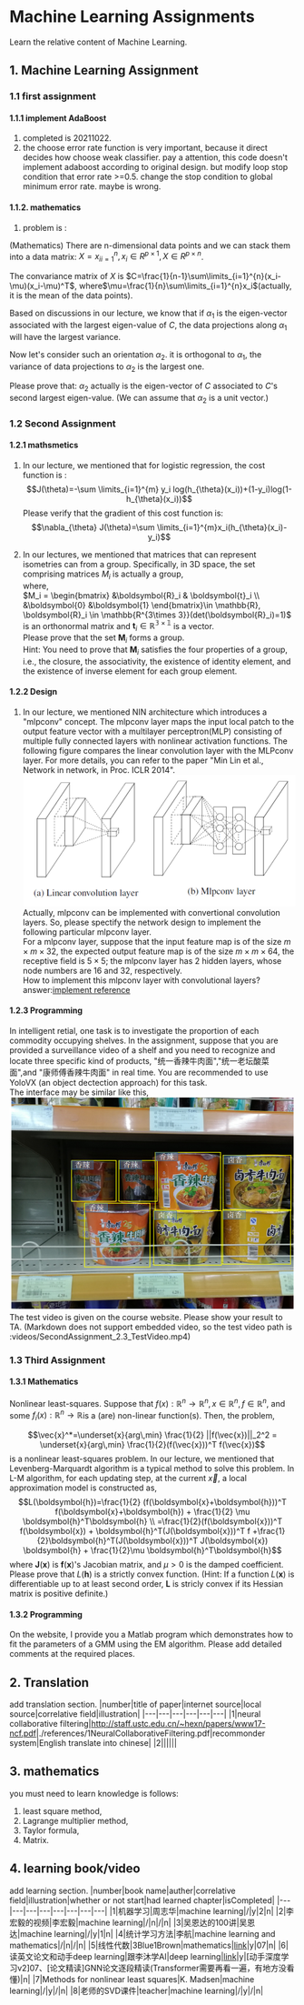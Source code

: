 # Machine Learning Assignments

Learn the relative content of Machine Learning.

## 1. Machine Learning Assignment

### 1.1 first assignment

#### 1.1.1 implement AdaBoost

1. completed is 20211022.
2. the choose error rate function is very important, because it direct decides how choose weak classifier. pay a attention, this code doesn't implement adaboost according to original design. but modify loop stop condition that error rate >=0.5. change the stop condition to global minimum error rate. maybe is wrong.

#### 1.1.2. mathematics

1. problem is :

(Mathematics) There are n-dimensional data points and we can stack them into a data matrix: $X={x_i}_{i=1}^n, x_i\in R^{p\times 1}, X\in R^{p\times n}$.

The convariance matrix of $X$ is $C=\frac{1}{n-1}\sum\limits_{i=1}^{n}(x_i-\mu)(x_i-\mu)^T$, where$\mu=\frac{1}{n}\sum\limits_{i=1}^{n}x_i$(actually, it is the mean of the data points).

Based on discussions in our lecture, we know that if $\alpha_1$ is the eigen-vector associated with the largest eigen-value of $C$, the data projections along $\alpha_1$ will have the largest variance.

Now let's consider such an orientation $\alpha_2$. it is orthogonal to $\alpha_1$, the variance of data projections to $\alpha_2$ is the largest one.

Please prove that: $\alpha_2$ actually is the eigen-vector of $C$ associated to $C$'s second largest eigen-value. (We can assume that $\alpha_2$ is a unit vector.)

### 1.2 Second Assignment

#### 1.2.1 mathsmetics

1. In our lecture, we mentioned that for logistic regression, the cost function is :
$$J(\theta)=-\sum \limits_{i=1}^{m} y_i log(h_{\theta}(x_i))+(1-y_i)log(1-h_{\theta}(x_i))$$
Please verify that the gradient of this cost function is:
$$\nabla_{\theta} J(\theta)=\sum \limits_{i=1}^{m}x_i(h_{\theta}(x_i)-y_i)$$

2. In our lectures, we mentioned that matrices that can represent isometries can from a group. Specifically, in 3D space, the set comprising matrices ${M_i}$ is actually a group,  
where,  
$M_i = \begin{bmatrix}
&\boldsymbol{R}_i & \boldsymbol{t}_i \\
&\boldsymbol{0} &\boldsymbol{1}
\end{bmatrix}\in \mathbb{R}, \boldsymbol{R}_i \in \mathbb{R^{3\times 3}}(det(\boldsymbol{R}_i)=1)$ is an orthonormal matrix and $\boldsymbol{t}_i \in \mathbb{R^{3\times 1}}$ is a vector.  
Please prove that the set ${\boldsymbol{M}_i}$ forms a group.  
Hint: You need to prove that $\boldsymbol{M}_i$ satisfies the four properties of a group, i.e., the closure, the associativity, the existence of identity element, and the existence of inverse element for each group element.

#### 1.2.2 Design

1. In our lecture, we mentioned NIN architecture which introduces a "mlpconv" concept. The mlpconv layer maps the input local patch to the output feature vector with a multilayer perceptron(MLP) consisting of multiple fully connected layers with nonlinear activation functions. The following figure compares the linear convolution layer with the MLPconv layer. For more details, you can refer to the paper "Min Lin et al., Network in network, in Proc. ICLR 2014".  
![picture](pictures/SecondAssignment_2.2_Design.png)  
Actually, mlpconv can be implemented with convertional convolution layers. So, please spectify the network design to implement the following particular mlpconv layer.  
For a mlpconv layer, suppose that the input feature map is of the size $m \times m \times 32$, the expected output feature map is of the size $m \times m \times 64$, the receptive field is $5 \times 5$; the mlpconv layer has 2 hidden layers, whose node numbers are 16 and 32, respectively.  
How to implement this mlpconv layer with convolutional layers?  
answer:[implement reference](https://zh-v2.d2l.ai/chapter_convolutional-modern/nin.html)

#### 1.2.3 Programming

In intelligent retial, one task is to investigate the proportion of each commodity occupying shelves. In the assignment, suppose that you are provided a  surveillance video of a shelf and you need to recognize and locate three specific kind of products, "统一香辣牛肉面","统一老坛酸菜面",and "康师傅香辣牛肉面" in real time. You are recommended to use YoloVX (an object dectection approach) for this task.  
The interface may be similar like this,  
![picture](pictures/SecondAssignment_2.3_Programming.png)  
The test video is given on the course website. Please show your result to TA.
(Markdown does not support embedded video, so the test video path is :videos/SecondAssignment_2.3_TestVideo.mp4)  

### 1.3 Third Assignment

#### 1.3.1 Mathematics

Nonlinear least-squares. Suppose that $f(x):\mathbb{R}^n \rightarrow \mathbb{R}^n, x \in \mathbb{R}^n, f \in \mathbb{R}^n$, and some $f_i(x):\mathbb{R}^n \rightarrow \mathbb{R}$is a (are) non-linear function(s). Then, the problem,

$$\vec{x}^*=\underset{x}{arg\,min} \frac{1}{2} ||f(\vec{x})||_2^2 = \underset{x}{arg\,min} \frac{1}{2}(f(\vec{x}))^T f(\vec{x})$$
is a nonlinear least-squares problem. In our lecture, we mentioned that Levenberg-Marquardt algorithm is a typical method to solve this problem. In L-M algorithm, for each updating step, at the current $\vec{x}$, a local approximation model is constructed as,
$$L(\boldsymbol{h})=\frac{1}{2} (f(\boldsymbol{x}+\boldsymbol{h}))^T f(\boldsymbol{x}+\boldsymbol{h}) + \frac{1}{2} \mu \boldsymbol{h}^T\boldsymbol{h} \\
=\frac{1}{2}(f(\boldsymbol{x}))^T f(\boldsymbol{x}) + \boldsymbol{h}^T(J(\boldsymbol{x}))^T f +\frac{1}{2}\boldsymbol{h}^T(J(\boldsymbol{x}))^T J(\boldsymbol{x}) \boldsymbol{h} + \frac{1}{2}\mu \boldsymbol{h}^T\boldsymbol{h}$$
where $\boldsymbol{J}(\boldsymbol{x})$ is $\boldsymbol{f}(\boldsymbol{x})$'s Jacobian matrix, and $\mu >0$ is the damped coefficient. Please prove that $L(\boldsymbol{h})$ is a strictly convex function. (Hint: If a function $L(\boldsymbol{x})$ is differentiable up to at least second order, $\boldsymbol{L}$ is stricly convex if its Hessian matrix is positive definite.)

#### 1.3.2 Programming

On the website, I provide you a Matlab program which demonstrates how to fit the parameters of a GMM using the EM algorithm. Please add detailed comments at the required places.

## 2. Translation

add translation section.
|number|title of paper|internet source|local source|correlative field|illustration|
|---|---|---|---|---|---|
|1|neural collaborative filtering|<http://staff.ustc.edu.cn/~hexn/papers/www17-ncf.pdf>|./references/1NeuralCollaborativeFiltering.pdf|recommonder system|English translate into chinese|
|2||||||

## 3. mathematics

you must need to learn knowledge is follows:

1. least square method,
2. Lagrange multiplier method,
3. Taylor formula,
4. Matrix.

## 4. learning book/video

add learning section.
|number|book name|auther|correlative field|illustration|whether or not start|had learned chapter|isCompleted|
|---|---|---|---|---|---|---|---|
|1|机器学习|周志华|machine learning|/|y|2|n|
|2|李宏毅的视频|李宏毅|machine learning|/|n|/|n|
|3|吴恩达的100讲|吴恩达|machine learning|/|y|1|n|
|4|统计学习方法|李航|machine learning and mathematics|/|n|/|n|
|5|线性代数|3Blue1Brown|mathematics|[link](https://space.bilibili.com/88461692/?spm_id_from=333.999.0.0)|y|07|n|
|6|读英文论文和动手deep learning|跟李沐学AI|deep learning|[link](https://space.bilibili.com/1567748478/?spm_id_from=333.999.0.0)|y|[动手深度学习v2]07、[论文精读]GNN论文逐段精读(Transformer需要再看一遍，有地方没看懂)|n|
|7|Methods for nonlinear least squares|K. Madsen|machine learning|/|y|/|n|
|8|老师的SVD课件|teacher|machine learning|/|y|/|n|
